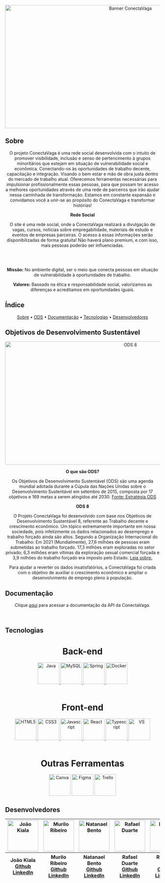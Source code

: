 
<div align=center>
  <img width=800px height=400px src="https://ik.imagekit.io/6kg1q0s1r/C%C3%B3pia_de_Banners.png?updatedAt=1681922292947" alt="Banner ConectaVaga" />
</div>


<!-- LOGO -->

## Sobre 

<p align=center>O projeto ConectaVaga é uma rede social desenvolvida com o intuito de promover visibilidade, inclusão e senso de pertencimento à grupos minoritários que estejam em situação de vulnerabilidade social e econômica. Conectando-os às oportunidades de trabalho decente, capacitação e integração. Visando o bem estar e mão de obra justa dentro do mercado de trabalho atual. Oferecemos ferramentas necessárias para impulsionar profissionalmente essas pessoas, para que possam ter acesso a melhores oportunidades através de uma rede de parceiros que irão ajudar nessa caminhada de transformação. Estamos em constante expansão e convidamos você a unir-se ao propósito do ConectaVaga e transformar histórias!</p>

<p align=center><strong>Rede Social</strong></p>
<p align=center>O site é uma rede social, onde a ConectaVaga realizará a divulgação de vagas, cursos, notícias sobre empregabilidade, materiais de estudo e eventos de empresas parceiras. O acesso à essas informações serão disponibilizadas de forma gratuita! Não haverá plano premium, e com isso, mais pessoas poderão ser influenciadas.</p>

<br></br>

<p align=center> <strong>Missão:</strong> No ambiente digital, ser o meio que conecta pessoas em situação de vulnerabilidade à oportunidades de trabalho.</p>
<p align=center> <strong>Valores:</strong> Baseado na ética e responsabilidade social, valorizamos as diferenças e acreditamos em oportunidades iguais.</p>


## Índice

<p align="center">
 <a href="#sobre">Sobre</a> •
 <a href="#objetivos-de-desenvolvimento-sustentável">ODS</a> •
 <a href="#documentação">Documentação</a> • 
 <a href="#tecnologias">Tecnologias</a> • 
 <a href="#desenvolvedores">Desenvolvedores</a>
</p>

## Objetivos de Desenvolvimento Sustentável

<div align=center>
  <img width=800px height=400px  src="https://ik.imagekit.io/vfpark/C%C3%B3pia_de_Banners__1_.png?updatedAt=1683123844659" alt="ODS 8"  />
<p></p>

<p><strong>O que são ODS?</strong></p>

<p align="center">Os Objetivos de Desenvolvimento Sustentável (ODS) são uma agenda mundial adotada durante a Cúpula das Nações Unidas sobre o Desenvolvimento Sustentável em setembro de 2015, composta por 17 objetivos e 169 metas a serem atingidos até 2030.
<a href='https://www.estrategiaods.org.br/sobre-a-estrategia/'>Fonte: Estratégia ODS</a></p>

<p><strong>ODS 8</strong></p>
<p align="center">O Projeto ConectaVaga foi desenvolvido com base nos Objetivos de Desenvolvimento Sustentável 8, referente ao Trabalho decente e crescimento econômico. Um tópico extremamente importante em nossa sociedade, pois infelizmente os dados relacionados ao desemprego e trabalho forçado ainda são altos. Segundo a Organização Internacional do Trabalho: Em 2021 (Mundialmente), 27,6 milhões de pessoas eram submetidas ao trabalho forçado. 17,3 milhões eram exploradas no setor privado; 6,3 milhões eram vítimas da exploração sexual comercial forçada e 3,9 milhões do trabalho forçado era imposto pelo Estado. <a href='https://www.ilo.org/brasilia/temas/trabalho-escravo/lang--pt/index.htm'>Leia sobre.<a/></p>
<p>Para ajudar a reverter os dados insatisfatórios, a ConectaVaga foi criada com o objetivo de auxiliar o crescimento econômico e ampliar o desenvolvimento de emprego pleno à população.</p>
</div>

## Documentação
<div align=center>

Clique [aqui](https://github.com/ConectaVaga/projeto-integrador-FrontEnd/blob/main/ConectaDocs/documenta%C3%A7%C3%A3o.md) para acessar a documentação da API da ConectaVaga.</p>

</div>

<br>

## Tecnologias  
<!-- ALGUM BANNER SOBRE TECNOLOGIAS -->


<h1 align=center> Back-end </h1>

<div style=inline align=center >
  <a href='https://docs.oracle.com/en/java/'>
    <img width=70px src="https://cdn.jsdelivr.net/gh/devicons/devicon/icons/java/java-original-wordmark.svg" alt="Java" />
  </a>
  <a href='https://dev.mysql.com/doc/'>
    <img width=70px src="https://cdn.jsdelivr.net/gh/devicons/devicon/icons/mysql/mysql-original-wordmark.svg" alt="MySQL" />
  </a>
  <a href='https://docs.spring.io/spring-boot/docs/current/reference/htmlsingle/'>
    <img width=70px src="https://cdn.jsdelivr.net/gh/devicons/devicon/icons/spring/spring-original-wordmark.svg" alt="Spring" />
  </a>
   </a>
  <a href='https://docs.docker.com/desktop/hardened-desktop/'>
    <img width=70px src="https://cdn.jsdelivr.net/gh/devicons/devicon/icons/docker/docker-original.svg" alt="Docker" />
  </a>
</div>
<br>


<h1  align=center>Front-end</h1>

<div style=inline align=center>
  <a href='https://developer.mozilla.org/en-US/docs/Glossary/HTML5'>
    <img width=70px src="https://cdn.jsdelivr.net/gh/devicons/devicon/icons/html5/html5-original-wordmark.svg" alt="HTML5" />
  </a>
  <a href='https://developer.mozilla.org/en-US/docs/Web/CSS'>
    <img width=70px src="https://cdn.jsdelivr.net/gh/devicons/devicon/icons/css3/css3-original-wordmark.svg" alt="CSS3" />
  </a>
  <a href='https://javascript.info/'>
    <img width=70px src="https://cdn.jsdelivr.net/gh/devicons/devicon/icons/javascript/javascript-original.svg" alt="Javascript" />
  </a>
  <a href='https://react.dev/blog/2023/03/16/introducing-react-dev'>
    <img width=70px src="https://cdn.jsdelivr.net/gh/devicons/devicon/icons/react/react-original-wordmark.svg" alt="React" />
  </a>
  <a href='https://www.typescriptlang.org/docs/'>
   <img width=70px src="https://cdn.jsdelivr.net/gh/devicons/devicon/icons/typescript/typescript-original.svg" alt="Typescript" />
  </a>
  </a>
  <a href='https://code.visualstudio.com/docs'>
   <img width=70px src="https://cdn.jsdelivr.net/gh/devicons/devicon/icons/vscode/vscode-original.svg" alt="VS" />
  </a>
  
</div>
  <br>
  
  <h1  align=center>Outras Ferramentas</h1>
  <div style=inline align=center >
    <img width=70px src="https://cdn.jsdelivr.net/gh/devicons/devicon/icons/canva/canva-original.svg" alt="Canva" />
    <img width=70px src="https://cdn.jsdelivr.net/gh/devicons/devicon/icons/figma/figma-original.svg" alt="Figma" />
    <img width=70px src="https://cdn.jsdelivr.net/gh/devicons/devicon/icons/trello/trello-plain-wordmark.svg" alt="Trello" />
          
          
</div>




<!--<h1 align=center> Desenvolvedores </h1> -->
## Desenvolvedores

<div align=center>
    <table>
      <thead>
        <tr>
          <th><img src="https://ik.imagekit.io/ohu04lxwc/Jo%C3%A3o.png?updatedAt=1682437106557" width=100 height=100 alt="João Kiala" ></th>
          <th><img src="https://ik.imagekit.io/ohu04lxwc/Murilo.png?updatedAt=1682436496134" width=100 height=100 alt="Murilo Ribeiro" ></th>
          <th><img src="https://ik.imagekit.io/ohu04lxwc/Natanael.png?updatedAt=1682436969106" width=100 height=100 alt="Natanael Bento" ></th>
          <th><img src="https://ik.imagekit.io/ohu04lxwc/Rafael.png?updatedAt=1682437335311" width=100 height=100 alt="Rafael Duarte" ></th>
          <th><img src="https://ik.imagekit.io/ohu04lxwc/Rebeca.png?updatedAt=1682436742670" width=100 height=100 alt="Rebeca Silva" ></th>
          <th><img src="https://ik.imagekit.io/ohu04lxwc/Rony.png?updatedAt=1682436500390" width=100 height=100 alt="Rony dos Santos" ></th>
          <th><img src="https://ik.imagekit.io/ohu04lxwc/Vitoria.png?updatedAt=1682436746882" width=100 height=100 alt="Vitoria Busch" ></th>
        </tr>
        <tr>
          <th>
            João Kiala<br>
            <a href='https://github.com/Joaopanzo261' target="_blank" rel=noreferrer>Github</a><br>
            <a href='https://www.linkedin.com/in/jo%C3%A3o-kiala-vioka-panzo/' target="_blank" rel=noreferrer>LinkedIn</a>
          </th>
          <th>
            Murilo Ribeiro<br>
            <a href='https://github.com/MuRibeiro' target="_blank" rel=noreferrer>Github</a><br>
            <a href='https://www.linkedin.com/in/murilo-ribeiro-528515156/' target="_blank" rel=noreferrer>LinkedIn</a>
          </th>
          <th>
            Natanael Bento<br>
            <a href='https://github.com/natanael-bento' target="_blank" rel=noreferrer>Github</a><br>
            <a href='https://www.linkedin.com/in/natanael-da-silva-bento-9422b21b2/' target="_blank" rel=noreferrer>LinkedIn</a>
          </th>
          <th>
            Rafael Duarte<br>
            <a href='https://github.com/RafaelAstora' target="_blank" rel=noreferrer>Github</a><br>
            <a href='https://www.linkedin.com/in/rafael-duarte-8b58221ab/' target="_blank" rel=noreferrer>LinkedIn</a>
          </th>
          <th>
            Rebeca Silva<br>
            <a href='https://github.com/rebecasantana' target="_blank" rel=noreferrer>Github</a><br>
            <a href='https://www.linkedin.com/in/rebecasantana/' target="_blank" rel=noreferrer>LinkedIn</a>
          </th>
          <th>
            Rony Teles<br>
            <a href='https://github.com/ronyrst' target="_blank" rel=noreferrer>Github</a><br>
            <a href='https://www.linkedin.com/in/rony-dos-santos-teles-29649a172/' target="_blank" rel=noreferrer>LinkedIn</a>
          </th>
          <th>
            Vitoria Busch<br>
            <a href='https://github.com/vfpark' target="_blank" rel=noreferrer>Github</a><br>
            <a href='https://www.linkedin.com/in/vitoria-f-park-busch-6a015019b/' target="_blank" rel=noreferrer>LinkedIn</a>
          </th>
        </tr>
      </thead>
    </table>
</div>

